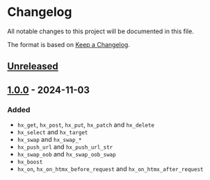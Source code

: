 # Changelog

All notable changes to this project will be documented in this file.

The format is based on [Keep a Changelog](https://keepachangelog.com/en/1.1.0/).


## [Unreleased]


## [1.0.0] - 2024-11-03

### Added

* `hx_get`, `hx_post`, `hx_put`, `hx_patch` and `hx_delete`
* `hx_select` and `hx_target`
* `hx_swap` and `hx_swap_*`
* `hx_push_url` and `hx_push_url_str`
* `hx_swap_oob` and `hx_swap_oob_swap`
* `hx_boost`
* `hx_on`, `hx_on_htmx_before_request` and `hx_on_htmx_after_request`

[Unreleased]: https://github.com/jcornaz/fun-htmx/compare/v1.0.0...HEAD
[1.0.0]: https://github.com/jcornaz/fun-htmx/compare/...v1.0.0
